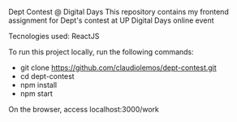 Dept Contest @ Digital Days
This repository contains my frontend assignment for Dept's contest at UP Digital Days online event

Tecnologies used:
ReactJS

To run this project locally, run the following commands:
- git clone https://github.com/claudiolemos/dept-contest.git
- cd dept-contest
- npm install
- npm start

On the browser, access localhost:3000/work


